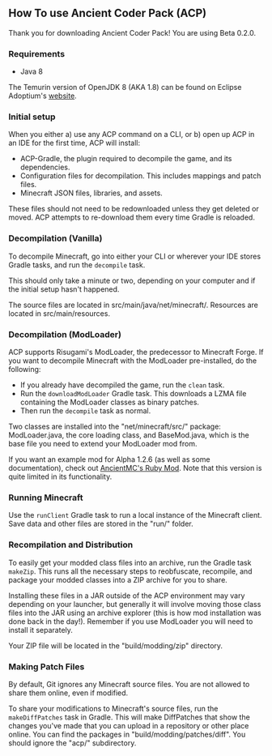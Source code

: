 ## How To use Ancient Coder Pack (ACP) ##
Thank you for downloading Ancient Coder Pack! You are using Beta 0.2.0.

### Requirements ###
- Java 8

The Temurin version of OpenJDK 8 (AKA 1.8) can be found on Eclipse Adoptium's [website](https://adoptium.net/temurin/releases/?version=8).

### Initial setup ###
When you either a) use any ACP command on a CLI, or b) open up ACP in an IDE for the first time, ACP will install:
- ACP-Gradle, the plugin required to decompile the game, and its dependencies.
- Configuration files for decompilation. This includes mappings and patch files.
- Minecraft JSON files, libraries, and assets.

These files should not need to be redownloaded unless they get deleted or moved. ACP attempts to re-download them every time
Gradle is reloaded.

### Decompilation (Vanilla) ###
To decompile Minecraft, go into either your CLI or wherever your IDE stores Gradle tasks, and run the `decompile` task.

This should only take a minute or two, depending on your computer and if the initial setup hasn't happened.

The source files are located in src/main/java/net/minecraft/. Resources are located in src/main/resources.

### Decompilation (ModLoader) ###
ACP supports Risugami's ModLoader, the predecessor to Minecraft Forge. If you want to decompile Minecraft with the ModLoader pre-installed,
do the following:

- If you already have decompiled the game, run the `clean` task.
- Run the `downloadModLoader` Gradle task. This downloads a LZMA file containing the ModLoader classes as binary patches.
- Then run the `decompile` task as normal.

Two classes are installed into the "net/minecraft/src/" package: ModLoader.java, the core loading class, and BaseMod.java, which is 
the base file you need to extend your ModLoader mod from. 

If you want an example mod for Alpha 1.2.6 (as well as some documentation), check out [AncientMC's Ruby Mod](https://github.com/ancientmc/Alpha-Ruby-Mod).
Note that this version is quite limited in its functionality. 

### Running Minecraft ###
Use the `runClient` Gradle task to run a local instance of the Minecraft client. Save data and other files are stored in the "run/" folder.

### Recompilation and Distribution ###
To easily get your modded class files into an archive, run the Gradle task `makeZip`. This runs all the necessary steps to reobfuscate, recompile,
and package your modded classes into a ZIP archive for you to share. 

Installing these files in a JAR outside of the ACP environment may vary depending on your launcher, but generally it will involve moving those class files
into the JAR using an archive explorer (this is how mod installation was done back in the day!). Remember if you use ModLoader you will need to install it separately.

Your ZIP file will be located in the "build/modding/zip" directory.

### Making Patch Files ###
By default, Git ignores any Minecraft source files. You are not allowed to share them online, even if modified.

To share your modifications to Minecraft's source files, run the `makeDiffPatches` task in Gradle. This will make DiffPatches that show
the changes you've made that you can upload in a repository or other place online. You can find the packages in "build/modding/patches/diff".
You should ignore the "acp/" subdirectory.
